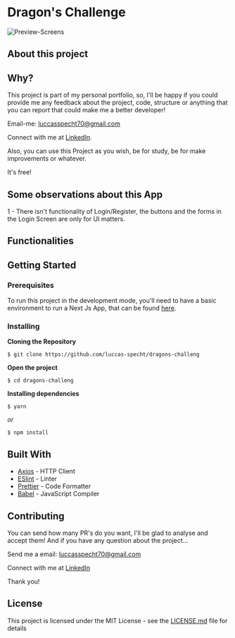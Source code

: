 
# Dragon's Challenge

![Preview-Screens](https://github.com/steniowagner/mindCast/blob/master/PUXA-R10!.png)

## About this project

## Why?

This project is part of my personal portfolio, so, I'll be happy if you could provide me any feedback about the project, code, structure or anything that you can report that could make me a better developer!

Email-me: luccasspecht70@gmail.com

Connect with me at [LinkedIn](https://www.linkedin.com/in/luccas-specht/).

Also, you can use this Project as you wish, be for study, be for make improvements or whatever.

It's free!

## Some observations about this App

1 - There isn't functionality of Login/Register, the buttons and the forms in the Login Screen are only for UI matters.

## Functionalities

## Getting Started

### Prerequisites

To run this project in the development mode, you'll need to have a basic environment to run a Next Js App, that can be found [here](https://nextjs.org/docs/getting-started).


### Installing

**Cloning the Repository**

```
$ git clone https://github.com/luccas-specht/dragons-challeng
```

**Open the project**

```
$ cd dragons-challeng
```

**Installing dependencies**

```
$ yarn
```

_or_

```
$ npm install
```


## Built With
- [Axios](https://github.com/axios/axios) - HTTP Client
- [ESlint](https://eslint.org/) - Linter
- [Prettier](https://prettier.io/) - Code Formatter
- [Babel](https://babeljs.io/) - JavaScript Compiler


## Contributing

You can send how many PR's do you want, I'll be glad to analyse and accept them! And if you have any question about the project...

Send me a email: luccasspecht70@gmail.com

Connect with me at [LinkedIn](https://www.linkedin.com/in/luccas-specht/)

Thank you!

## License

This project is licensed under the MIT License - see the [LICENSE.md](https://github.com/luccas-specht/dragons-challenge/blob/develop/LICENSE) file for details
